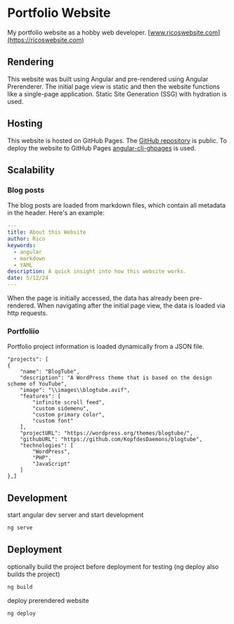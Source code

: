 # Portfolio Website

My portfolio website as a hobby web developer.
[www.ricoswebsite.com](https://ricoswebsite.com)

## Rendering

This website was built using Angular and pre-rendered using Angular Prerenderer.
The initial page view is static and then the website functions like a single-page application.
Static Site Generation (SSG) with hydration is used.

## Hosting

This website is hosted on GitHub Pages.
The [GitHub repository](https://github.com/KopfdesDaemons/ricoswebsite.com) is public.
To deploy the website to GitHub Pages [angular-cli-ghpages](https://github.com/angular-schule/angular-cli-ghpages) is used.

## Scalability

### Blog posts

The blog posts are loaded from markdown files, which contain all metadata in the header. Here's an example:

```yaml
---
title: About this Website
author: Rico
keywords:
  - angular
  - markdown
  - YAML
description: A quick insight into how this website works.
date: 5/12/24
---
```

When the page is initially accessed, the data has already been pre-rendered. When navigating after the initial page view, the data is loaded via http requests.

### Portfoliio

Portfolio project information is loaded dynamically from a JSON file.

    "projects": [
    {
        "name": "BlogTube",
        "description": "A WordPress theme that is based on the design scheme of YouTube",
        "image": "\\images\\blogtube.avif",
        "features": [
            "infinite scroll feed",
            "custom sidemenu",
            "custom primary color",
            "custom font"
        ],
        "projectURL": "https://wordpress.org/themes/blogtube/",
        "githubURL": "https://github.com/KopfdesDaemons/blogtube",
        "technologies": [
            "WordPress",
            "PHP",
            "JavaScript"
        ]
    },]

## Development

start angular dev server and start development

```bash
ng serve
```

## Deployment

optionally build the project before deployment for testing (ng deploy also builds the project)

```bash
ng build
```

deploy prerendered website

```bash
ng deploy
```

